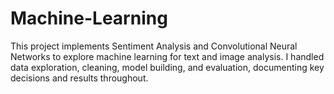 # Machine-Learning
This project implements Sentiment Analysis and Convolutional Neural Networks to explore machine learning for text and image analysis. I handled data exploration, cleaning, model building, and evaluation, documenting key decisions and results throughout.
